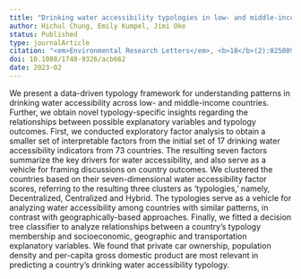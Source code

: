 ```yaml
---
title: "Drinking water accessibility typologies in low- and middle-income countries"
author: Hichul Chung, Emily Kumpel, Jimi Oke
status: Published
type: journalArticle
citation: "<em>Environmental Research Letters</em>, <b>18</b>(2):025009"
doi: 10.1088/1748-9326/acb662
date: 2023-02
---
```



We present a data-driven typology framework for understanding patterns in drinking water accessibility across low- and middle-income countries. Further, we obtain novel typology-specific insights regarding the relationships between possible explanatory variables and typology outcomes. First, we conducted exploratory factor analysis to obtain a smaller set of interpretable factors from the initial set of 17 drinking water accessibility indicators from 73 countries. The resulting seven factors summarize the key drivers for water accessibility, and also serve as a vehicle for framing discussions on country outcomes. We clustered the countries based on their seven-dimensional water accessibility factor scores, referring to the resulting three clusters as ‘typologies,’ namely, Decentralized, Centralized and Hybrid. The typologies serve as a vehicle for analyzing water accessibility among countries with similar patterns, in contrast with geographically-based approaches. Finally, we fitted a decision tree classifier to analyze relationships between a country’s typology membership and socioeconomic, geographic and transportation explanatory variables. We found that private car ownership, population density and per-capita gross domestic product are most relevant in predicting a country’s drinking water accessibility typology.
